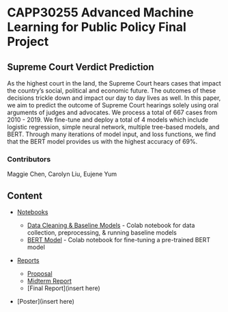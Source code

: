 # CAPP30255 Advanced Machine Learning for Public Policy Final Project

## Supreme Court Verdict Prediction
As the highest court in the land, the Supreme Court hears cases that impact the country’s social,
political and economic future. The outcomes of these decisions trickle down and impact our day
to day lives as well. In this paper, we aim to predict the outcome of Supreme Court hearings
solely using oral arguments of judges and advocates. We process a total of 667 cases from 2010 -
2019. We fine-tune and deploy a total of 4 models which include logistic regression, simple neural
network, multiple tree-based models, and BERT. Through many iterations of model input, and loss
functions, we find that the BERT model provides us with the highest accuracy of 69%.

### Contributors
Maggie Chen, Carolyn Liu, Eujene Yum

## Content
* [Notebooks](https://github.com/Crliu4/supreme_court_verdict_predictor/tree/main/notebooks)
    * [Data Cleaning & Baseline Models](https://github.com/Crliu4/supreme_court_verdict_predictor/blob/main/notebooks/Data_Cleaning_%26_Baseline.ipynb) - Colab notebook for data collection, preprocessing, & running baseline models
    * [BERT Model](https://github.com/Crliu4/supreme_court_verdict_predictor/blob/main/notebooks/BERT_final.ipynb) - Colab notebook for fine-tuning a pre-trained BERT model

* [Reports](https://github.com/Crliu4/supreme_court_verdict_predictor/tree/main/reports)
    * [Proposal](https://github.com/Crliu4/supreme_court_verdict_predictor/blob/main/reports/Proposal.pdf)
    * [Midterm Report](https://github.com/Crliu4/supreme_court_verdict_predictor/blob/main/reports/Midterm_Checkpoint.pdf)
    * [Final Report](insert here)

* [Poster](insert here)

